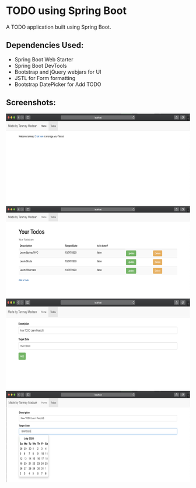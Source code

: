 # TODO using Spring Boot
A TODO application built using Spring Boot.

## Dependencies Used:
- Spring Boot Web Starter
- Spring Boot DevTools
- Bootstrap and jQuery webjars for UI
- JSTL for Form formatting
- Bootstrap DatePicker for Add TODO

## Screenshots:
<img src="screenshots/welcomePage.png" alt="1.png" width="600" height="250" />
<img src="screenshots/yourTodos.png" alt="1.png" width="600" height="250" />
<img src="screenshots/addTodo.png" alt="1.png" width="600" height="250" />
<img src="screenshots/addTodo-datepicker.png" alt="1.png" width="600" height="250" />
